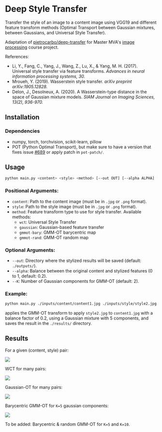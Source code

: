 # Deep Style Transfer

Transfer the style of an image to a content image using VGG19 and different feature transform methods (Optimal Transport between Gaussian mixtures, between Gaussians, and Universal Style Transfer).

Adaptation of [pietrocarbo/deep-transfer](https://github.com/pietrocarbo/deep-transfer) for Master MVA's [image processing](https://judelo.github.io/pages/mva-introduction-a-limagerie-numerique/) course project.

References:
- Li, Y., Fang, C., Yang, J., Wang, Z., Lu, X., & Yang, M. H. (2017). Universal style transfer via feature transforms. *Advances in neural information processing systems, 30.*
- Mroueh, Y. (2019). Wasserstein style transfer. *arXiv preprint arXiv:1905.12828.*
- Delon, J., Desolneux, A. (2020). A Wasserstein-type distance in the space of Gaussian mixture models. *SIAM Journal on Imaging Sciences, 13(2), 936-970.*

## Installation

### Dependencies
- numpy, torch, torchvision, scikit-learn, pillow
- POT (Python Optimal Transport), but make sure to have a version that fixes issue [#689](https://github.com/PythonOT/POT/issues/689) or apply patch in `pot-patch/`.

## Usage

```bash
python main.py <content> <style> <method> [--out OUT] [--alpha ALPHA] [--K K]
```

### Positional Arguments:

- `content`: Path to the content image (must be in `.jpg` or `.png` format).
- `style`: Path to the style image (must be in `.jpg` or `.png` format).
- `method`: Feature transform type to use for style transfer. Available methods:
  - `wct`: Universal Style Transfer
  - `gaussian`: Gaussian-based feature transfer
  - `gmmot-bary`: GMM-OT barycentric map
  - `gmmot-rand`: GMM-OT random map

### Optional Arguments:

- `--out`: Directory where the stylized results will be saved (default: `./outputs/`).
- `--alpha`: Balance between the original content and stylized features (0 to 1, default: 0.2).
- `--K`: Number of Gaussian components for GMM-OT (default: 2).

### Example:

```bash
python main.py ./inputs/content/content1.jpg ./inputs/style/style2.jpg gmmot-bary --alpha 0.2 --K 5 --out ./results/
```

applies the GMM-OT transform to apply `style2.jpg` to `content1.jpg` with a balance factor of 0.2, using a Gaussian mixture with 5 components, and saves the result in the `./results/` directory.

## Results

For a given (content, style) pair:

![](./results/demo.png)

WCT for many pairs:

![](./results/wct.png)

Gaussian-OT for many pairs:

![](./results/gaussian.png)

Barycentric GMM-OT for `K=5` gaussian components:

![](./results/gmmot-bary-K5.png)

To be added: Barycentric & random GMM-OT for `K=5` and `K=10`.
